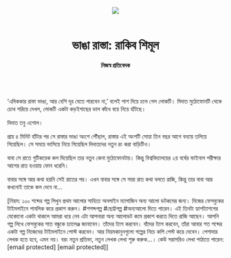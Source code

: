<div align=center>
<img src=https://images.prothomalo.com/prothomalo-bangla/2021-01/1d75151c-eff9-4e9f-ac28-aebc4618d00f/palo_bangla_og.png />
<br><br>
<h1>ভাঙা রাস্তা: রাকিব শিমূল</h1>
<h4>নিজস্ব প্রতিবেদক</h4>
<br><br>
</div>

‘এদিককার রাস্তা ভাঙা, আর বেশি দূর যেতে পারবেন না,’ বলেই পাশ দিয়ে চলে গেল লোকটি। দিদাত মুঠোফোনটি থেকে চোখ সরিয়ে দেখল, লোকটি একটা কড়ইগাছের ডাল কাঁধে বয়ে নিয়ে হাঁটছে।

দিদাত তবু এগোল।

প্রায় ৪ মিনিট হাঁটার পর সে রাস্তার ভাঙা অংশে পৌঁছাল, রাস্তার এই অংশটি সোয়া তিন বছর আগে বন্যায় তলিয়ে গিয়েছিল। সে সময়ে ভাসিয়ে নিয়ে গিয়েছিল দিদাতদের নতুন রং করা বাড়িটিও।

বাবা সে রাতে গুটিকয়েক কল দিয়েছিল তার নতুন কেনা মুঠোফোনটায়। কিন্তু বিশ্ববিদ্যালয়ের ২য় বর্ষের ফাইনাল পরীক্ষার আগের রাত হওয়ায় ফোন ধরেনি।

বাবার সঙ্গে আর কথা হয়নি সেই রাতের পর। এখন বাবার সঙ্গে সে সারা রাত কথা বলতে রাজি, কিন্তু তার বাবা আর কখনোই তাকে কল দেবে না…

[নিয়ম: ১০০ শব্দের গল্প লিখুন প্রথম আলোর সাহিত্য অনলাইন ম্যাগাজিন অন্য আলো ডটকমের জন্য। নিজের ফেসবুকের টাইমলাইনে পাবলিক করে প্রকাশ করুন। #শশব্দগল্প #ছোট্টগল্প #অন্যআলো দিতে পারেন। এই তিনটা হ্যাশট্যাশগের যেকোনো একটা থাকলে আমরা ধরে নেব এটা আপনারা অন্য আলোডট কমে প্রকাশ করতে দিতে রাজি আছেন। আপনি গল্প লিখে ফেসবুকের সাত বন্ধুকে চ্যালেঞ্জ জানাবেন। তাঁদের ট্যাগ করবেন। যাঁদের ট্যাগ করবেন, তাঁরা আবার শত শব্দের একটা গল্প নিজেদের টাইমলাইনে পোস্ট করবেন। আর নিয়মকানুনগুলো গল্পের নিচে কপি পেস্ট করে দেবেন। পেশাদার লেখক হতে হবে, এমন নয়। বরং নতুন প্রতিভা, নতুন লেখক লেখা শুরু করুক...। কেউ সরাসরিও লেখা পাঠাতে পারেন: [email protected] [email protected]]
